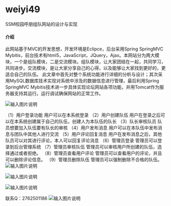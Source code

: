 # weiyi49
SSM校园呼朋组队网站的设计与实现

#### 介绍
此网站基于MVC的开发思想，开发环境是Eclipce，后台采用Spring SpringMVC Mybitis，前台技术有html5，JavaScript，JQuery，Ajax。本网站分为两大模块，一个是组队模块，二是交流模块。组队模块，让大家团结在一起，共同学习，共同进步。交流模块，是让大家分享自己的心得，以及能够让大家找到更好的，更适合自己的队伍。
此文章中首先对整个系统功能进行详细的分析与设计；其次采用MySQL数据库技术实现对系统中涉及的数据信息进行管理，最后利用Spring SpringMVC Mybitis技术进一步具体实现论坛网站各项功能，并用Tomcat作为服务器支持其运行。运行调试确保网站的正常工作。


![输入图片说明](https://images.gitee.com/uploads/images/2020/1129/005817_98a93cab_4865385.png "屏幕截图.png")

（1）用户登录功能
用户可以在本系统登录
（2）用户创建队伍
用户在登录之后可以在本系统创建属于自己的队伍，创建人为本队伍的队长
（3）队长审核队员
	  队员想要加入队伍要有队长的审核
（4）用户发布消息
	  用户可以在本队伍中发布消息与团队中其他人进行交流
（5）用户评论回复消息
	  用户在发布消息之后，其他队员可以对其进行评论，本人可以回复评论消息
（6）管理员登录
	  管理员可以登录到后台管理系统
（7）管理员审核队伍
	  管理员可以审核用户所创建的队伍，选择通过或者拒绝。
（8）管理员查看用户评论
	  管理员可以查看用户的评论，并且可以删除评论信息。
（9）管理员删除队伍
	  管理员可以强制删除不合格的队伍。
![输入图片说明](https://images.gitee.com/uploads/images/2020/1129/005837_b5509f35_4865385.png "屏幕截图.png")

![输入图片说明](https://images.gitee.com/uploads/images/2020/1129/005847_e50a449c_4865385.png "屏幕截图.png")

![输入图片说明](https://images.gitee.com/uploads/images/2020/1129/005853_3ad0983c_4865385.png "屏幕截图.png")


联系Q：2762501186
![输入图片说明](https://images.gitee.com/uploads/images/2020/1119/003728_cd598bb9_4865385.jpeg "微信.jpg")
